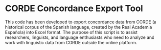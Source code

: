 # CORDE Concordance Export Tool
This code has been developed to export concordance data from CORDE (a historical corpus of the Spanish language, created by the Real Academia Española) into Excel format. The purpose of this script is to assist researchers, linguists, and language enthusiasts who need to analyze and work with linguistic data from CORDE outside the online platform.
